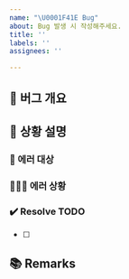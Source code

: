 ```yaml
---
name: "\U0001F41E Bug"
about: Bug 발생 시 작성해주세요.
title: ''
labels: ''
assignees: ''

---
```


## 🐞 버그 개요
<!-- 버그에 대해 요약해서 작성 -->

## 📝 상황 설명
### 🚨 에러 대상
<!-- 에러가 어디서 발생하는지 작성 -->

### 🕵🏻‍♀️ 에러 상황
<!-- 에러가 어떻게 나고 있는지 상세하게 작성 (사진 있으면 첨부) -->

### ✔️ Resolve TODO
<!-- 버그 수정 TODO를 항목화하여 작성 -->
- [ ] 

## 📚 Remarks
<!-- 참고자료 등 기타 내용 작성 -->
